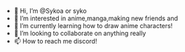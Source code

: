 - 👋 Hi, I’m @Sykoa or syko
- 👀 I’m interested in anime,manga,making new friends and 
- 🌱 I’m currently learning how to draw anime characters!
- 💞️ I’m looking to collaborate on anything really
- 📫 How to reach me discord!

<!---
Sykoa/Sykoa is a ✨ special ✨ repository because its `README.md` (this file) appears on your GitHub profile.
You can click the Preview link to take a look at your changes.
--->
